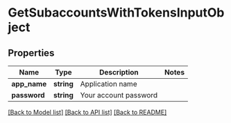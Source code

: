 # GetSubaccountsWithTokensInputObject

## Properties
Name | Type | Description | Notes
------------ | ------------- | ------------- | -------------
**app_name** | **string** | Application name | 
**password** | **string** | Your account password | 

[[Back to Model list]](../README.md#documentation-for-models) [[Back to API list]](../README.md#documentation-for-api-endpoints) [[Back to README]](../README.md)


